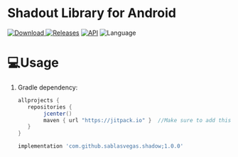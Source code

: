 # Shadout Library for Android

[![Download](0) ](0) 
[![Releases](v1.0.0)](v1.0.0)
[![API](15)](https://android-arsenal.com/api?level=15)
![Language](https://img.shields.io/badge/language-Kotlin-orange.svg)




# 💻Usage


1. Gradle dependency:

	```groovy
	allprojects {
	   repositories {
	      	jcenter()
           	maven { url "https://jitpack.io" }  //Make sure to add this in your project for uCrop
	   }
	}
	```

    ```groovy
   implementation 'com.github.sablasvegas.shadow;1.0.0'
    
 